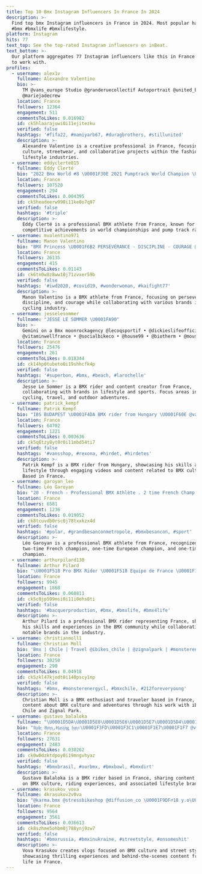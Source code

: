 ```yaml
---
title: Top 10 Bmx Instagram Influencers In France In 2024
description: >-
  Find top bmx Instagram influencers in France in 2024. Most popular hashtags:
  #bmx #bmxlife #bmxlifestyle.
platform: Instagram
hits: 77
text_top: See the top-rated Instagram influencers on inBeat.
text_bottom: >-
  Our platform aggregates 77 Instagram influencers like this in France for you
  to work with.
profiles:
  - username: alex1v
    fullname: Alexandre Valentino
    bio: >-
      TM @vans_europe Studio @granderuecollectif Autoportrait @united_bmx Crew
      @mariejadecrew
    location: France
    followers: 12364
    engagement: 511
    commentsToLikes: 0.016982
    id: ck5hlaarajuwi0i11ejitezku
    verified: false
    hashtags: '#fifa22, #mamiyarb67, #duragbrothers, #stillunited'
    description: >-
      Alexandre Valentino is a creative professional in France, focusing on BMX
      culture, streetwear, and collaborative projects within the fashion and
      lifestyle industries.
  - username: eddyclerte815
    fullname: Eddy Clerté
    bio: "2022 Bmx World #8 \U0001F30E 2021 Pumptrack World Champion \U0001F308 @pumptrackworlds qualifier registration ↙️"
    location: France
    followers: 107520
    engagement: 294
    commentsToLikes: 0.004395
    id: ck5headeerw990i11ke0o7q97
    verified: false
    hashtags: '#triple'
    description: >-
      Eddy Clerté is a professional BMX athlete from France, known for his
      competitive achievements in world championships and pump track racing.
  - username: mvalentino971
    fullname: Manon Valentino
    bio: "BMX Princess \U0001F6B2 PERSÉVÉRANCE - DISCIPLINE - COURAGE @lacoste - @sba_bmx - @sunn_bikes - @ride100percent - @bmxavenue - @eiffage - @veetireco"
    location: France
    followers: 26135
    engagement: 415
    commentsToLikes: 0.01143
    id: ck6tn0w8z8ww10j71zvxer59b
    verified: false
    hashtags: '#iwd2020, #covid19, #wonderwoman, #kaifight77'
    description: >-
      Manon Valentino is a BMX athlete from France, focusing on perseverance,
      discipline, and courage while collaborating with various brands in the
      cycling industry.
  - username: jesselesommer
    fullname: "JESSE LE SOMMER \U0001FA90"
    bio: >-
      Gemini on a Bmx moonrockagency @lecoqsportif • @dickieslifeofficial •
      @vitaminwellfrance • @socialbikeco • @house99 • @biotherm • @mouscase
    location: France
    followers: 25476
    engagement: 261
    commentsToLikes: 0.018344
    id: ck14hp0tubeto0i19shhcfk4p
    verified: false
    hashtags: '#superbon, #bmx, #beach, #larochelle'
    description: >-
      Jesse Le Sommer is a BMX rider and content creator from France,
      collaborating with brands in lifestyle and sports. Focus areas include
      cycling, travel, and outdoor adventures.
  - username: patrick_kempf
    fullname: Patrik Kempf
    bio: "IBS BUDAPEST \U0001F4DA BMX rider from Hungary \U0001F60E @vansshop.hu @ridezoneclothing BMX videóm! \U0001F447\U0001F447"
    location: France
    followers: 64702
    engagement: 1221
    commentsToLikes: 0.003636
    id: ck5q6tzy8yt0r0i11mbd54ti7
    verified: false
    hashtags: '#vansshop, #rexona, #hirdet, #hirdetes'
    description: >-
      Patrik Kempf is a BMX rider from Hungary, showcasing his skills and
      lifestyle through engaging videos and content related to BMX culture.
      Based in France.
  - username: garoyan_leo
    fullname: Léo Garoyan
    bio: "20 - French - Professional BMX Athlète . 2 time French Champ \U0001F1EB\U0001F1F7 1 Time European Champ \U0001F1EA\U0001F1FA 1 Time World Champ \U0001F308 ."
    location: France
    followers: 6581
    engagement: 1236
    commentsToLikes: 0.019052
    id: ck8tcuvdb0rsc0j78txxkzx4d
    verified: false
    hashtags: '#polar, #grandbesanconmetropole, #bmxbesancon, #sport'
    description: >-
      Léo Garoyan is a professional BMX athlete from France, recognized as a
      two-time French champion, one-time European champion, and one-time world
      champion.
  - username: arthurpilard130
    fullname: Arthur Pilard
    bio: "\U0001F518 Pro BMX Rider \U0001F518 Equipe de France \U0001F1EB\U0001F1F7 \U0001F4CDSQY @sunn_bikes / @prideracingparts / @kennyracing81 / @xforce_optics / @gformbike"
    location: France
    followers: 9945
    engagement: 1868
    commentsToLikes: 0.060811
    id: ck5c8jp599msi0i11i0ehs8ti
    verified: false
    hashtags: '#bacquerproduction, #bmx, #bmxlife, #bmx4life'
    description: >-
      Arthur Pilard is a professional BMX rider representing France, showcasing
      his skills and experiences in the BMX community while collaborating with
      notable brands in the industry.
  - username: christianmoll1
    fullname: Christian Moll
    bio: 'Bmx | Chile | Travel @ibikes_chile | @zignalpark | #monsterenergycl'
    location: France
    followers: 30250
    engagement: 290
    commentsToLikes: 0.04918
    id: ck5zkl47kjodt0i140pscy1np
    verified: false
    hashtags: '#bmx, #monsterenergycl, #bmxchile, #212foreveryoung'
    description: >-
      Christian Moll is a BMX enthusiast and traveler based in France, sharing
      content about BMX culture and adventures through his work with iBikes
      Chile and Zignal Park.
  - username: gustavo_balaloka
    fullname: "\U0001D5DA\U0001D5E8\U0001D5E6\U0001D5E7\U0001D5D4\U0001D5E9\U0001D5E2\" \U0001D5D5\U0001D5D4\U0001D5DF\U0001D5D4 \U0001D5DF\U0001D5E2\U0001D5DE\U0001D5D4\" ✌\U0001F3FD\U0001F3C1\U0001F1E7\U0001F1F7"
    bio: "R͙i͙d͙e͙ B͙m͙x͙,H͙a͙v͙i͙n͙g͙ f͙u͙n͙✌\U0001F3FD\U0001F3C1\U0001F1E7\U0001F1F7 @vansbrasil / @gtbicycles / @vansbmx66 / @gtbmxfreestyle / @8eyes_street_wear /@arsprotection \U0001F64C\U0001F3FD\U0001F525"
    location: France
    followers: 27631
    engagement: 2483
    commentsToLikes: 0.030262
    id: ck0w0dzktdpoy0i19mngvhyaz
    verified: false
    hashtags: '#bmxbrasil, #ourbmx, #bmxbowl, #bmxdirt'
    description: >-
      Gustavo Balaloka is a BMX rider based in France, sharing content focused
      on BMX culture, riding experiences, and associated lifestyle brands.
  - username: krasukov_vova
    fullname: 4krasukov2v0va
    bio: "@karma.bmx @stressbikeshop @diffusion_co \U0001F9DF‍♂️18 y.o\U0001F919\U0001F3FE ТРЕШ КОНТЕНТ[VLOG] \U0001F91F\U0001F6A8\U0001F919\U0001F3FE\U0001F432 \U0001F3A4\U0001F3AC\U0001F947\U0001F3AD"
    location: France
    followers: 9564
    engagement: 3561
    commentsToLikes: 0.036613
    id: ck8szhme5ohbm0j788ynj9zw7
    verified: false
    hashtags: '#bmxrussia, #bmxinukraine, #streetstyle, #onsomeshit'
    description: >-
      Vova Krasukov creates vlogs focused on BMX culture and street style,
      showcasing thrilling experiences and behind-the-scenes content from his
      life in France.
---
```


